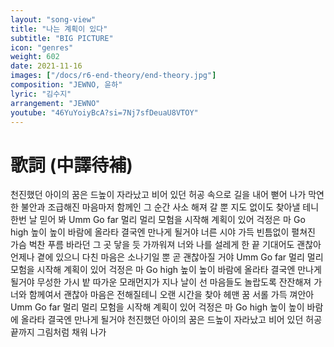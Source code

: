 ```yaml
---
layout: "song-view"
title: "나는 계획이 있다"
subtitle: "BIG PICTURE"
icon: "genres"
weight: 602
date: 2021-11-16
images: ["/docs/r6-end-theory/end-theory.jpg"]
composition: "JEWNO, 윤하"
lyric: "김수지"
arrangement: "JEWNO"
youtube: "46YuYoiyBcA?si=7Nj7sfDeuaU8VTOY"
---
```


# 歌詞 (中譯待補)

천진했던 아이의 꿈은
드높이 자라났고
비어 있던 허공 속으로
길을 내어 뻗어 나가
막연한 불안과
조급해진 마음마저
함께인 그 순간
사소 해져 갈 뿐
지도 없이도 찾아낼 테니
한번 날 믿어 봐 Umm
Go far 멀리 멀리 모험을 시작해
계획이 있어 걱정은 마
Go high 높이 높이 바람에 올라타
결국엔 만나게 될거야
너른 시야 가득
빈틈없이 펼쳐진
가슴 벅찬 푸름
바라던 그 곳
닿을 듯 가까워져
너와 나를 설레게 한 끝
기대어도 괜찮아
언제나 곁에 있으니
다친 마음은 소나기일 뿐
곧 괜찮아질 거야 Umm
Go far 멀리 멀리 모험을 시작해
계획이 있어 걱정은 마
Go high 높이 높이 바람에 올라타
결국엔 만나게 될거야
무성한 가시 밭
따가운 모래먼지가 지나
날이 선 마음들도
놀랍도록 잔잔해져 가
너와
함께여서 괜찮아
마음은 전해질테니
오랜 시간을 찾아 헤맨 꿈
서롤 가득 껴안아 Umm
Go far 멀리 멀리 모험을 시작해
계획이 있어 걱정은 마
Go high 높이 높이 바람에 올라타
결국엔 만나게 될거야
천진했던 아이의 꿈은
드높이 자라났고
비어 있던 허공 끝까지
그림처럼 채워 나가
